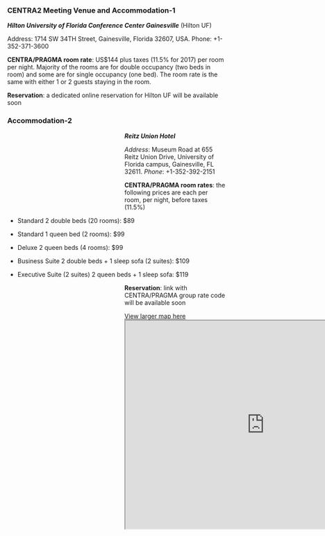 
### CENTRA2 Meeting Venue and Accommodation-1

<strong><i> Hilton University of Florida Conference Center Gainesville</i></strong> (Hilton UF) <br />

Address: 1714 SW 34TH Street, Gainesville, Florida 32607, USA. Phone: +1-352-371-3600

<strong> CENTRA/PRAGMA room rate</strong>: US$144 plus taxes (11.5% for 2017) per room per night. Majority of the rooms are for double occupancy (two beds in room) and some are for single occupancy (one bed). The room rate is the same with either 1 or 2 guests staying in the room. 

<strong>Reservation</strong>: a dedicated online reservation for Hilton UF will be available soon

### Accommodation-2

<p style="padding-left: 270px;"><strong><i> Reitz Union Hotel</i></strong><p>

<p style="padding-left: 270px;"><i>Address</i>: Museum Road at 655 Reitz Union Drive, University of Florida campus, Gainesville, FL 32611. <i>Phone</i>: +1-352-392-2151 </p>

<p style="padding-left: 270px;"><strong>CENTRA/PRAGMA room rates</strong>: the following prices are each per room, per night, before taxes (11.5%)</p>
<ul>
<p style="padding-left: 270px;"><li>Standard 2 double beds (20 rooms): $89 </li></p>
<p style="padding-left: 270px;"><li>Standard 1 queen bed (2 rooms): $99 </li></p>
<p style="padding-left: 270px;"><li>Deluxe 2 queen beds (4 rooms): $99 </li></p>
<p style="padding-left: 270px;"><li>Business Suite 2 double beds + 1 sleep sofa (2 suites): $109</li></p>
<p style="padding-left: 270px;"><li>Executive Suite (2 suites) 2 queen beds + 1 sleep sofa: $119</li></p>
 </ul></p>

<p style="padding-left: 270px;"><strong>Reservation</strong>: link with CENTRA/PRAGMA group rate code will be available soon </p>

<p style="padding-left: 270px;"><a href="https://goo.gl/AjSyvS" target="_blank">View larger map here</a>
<iframe src="https://www.google.com/maps/d/embed?mid=1y8tewMB7Ku4CbS0yLdHUf7iQ4JU" width="640" height="480"></iframe> </p>

